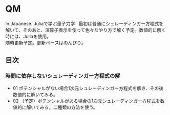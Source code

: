 # QM
In Japanese. Juliaで学ぶ量子力学  
最初は普通にシュレーディンガー方程式を解いて、そのあと、演算子表示を使って色々なやり方で解く予定。数値的に解く時には、Juliaを使用。  
随時更新予定。更新ペースはのんびり。

## 目次
### 時間に依存しないシュレーディンガー方程式の解
- 01 ポテンシャルがない場合1次元シュレーディンガー方程式を解き、その後数値的に解いてみる。
- 02 （予定）ポテンシャルがある場合の1次元シュレーディンガー方程式を数値的に解いてみる。二種類の方法を使う。
